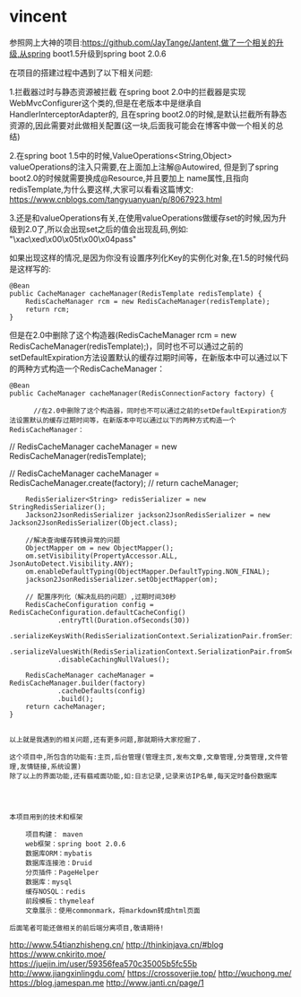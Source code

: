 # vincent

参照网上大神的项目:https://github.com/JayTange/Jantent,做了一个相关的升级,从spring boot1.5升级到spring boot 2.0.6

在项目的搭建过程中遇到了以下相关问题:

  1.拦截器过时与静态资源被拦截
    在spring boot 2.0中的拦截器是实现 WebMvcConfigurer这个类的,但是在老版本中是继承自HandlerInterceptorAdapter的,
    且在spring boot2.0的时候,是默认拦截所有静态资源的,因此需要对此做相关配置(这一块,后面我可能会在博客中做一个相关的总结)
    
  2.在spring boot 1.5中的时候,ValueOperations<String,Object> valueOperations的注入只需要,在上面加上注解@Autowired,
  但是到了spring boot2.0的时候就需要换成@Resource,并且要加上 name属性,且指向redisTemplate,为什么要这样,大家可以看看这篇博文:
  https://www.cnblogs.com/tangyuanyuan/p/8067923.html
  
  3.还是和valueOperations有关,在使用valueOperations做缓存set的时候,因为升级到2.0了,所以会出现set之后的值会出现乱码,例如:
  "\xac\xed\x00\x05t\x00\x04pass" 
  
  如果出现这样的情况,是因为你没有设置序列化Key的实例化对象,在1.5的时候代码是这样写的:
  
    @Bean
    public CacheManager cacheManager(RedisTemplate redisTemplate) {
        RedisCacheManager rcm = new RedisCacheManager(redisTemplate);
        return rcm;
    }
    
   但是在2.0中删除了这个构造器(RedisCacheManager rcm = new RedisCacheManager(redisTemplate);)，同时也不可以通过之前的
   setDefaultExpiration方法设置默认的缓存过期时间等，在新版本中可以通过以下的两种方式构造一个RedisCacheManager：
   
    @Bean
    public CacheManager cacheManager(RedisConnectionFactory factory) {

          //在2.0中删除了这个构造器，同时也不可以通过之前的setDefaultExpiration方法设置默认的缓存过期时间等，在新版本中可以通过以下的两种方式构造一个RedisCacheManager：
//        RedisCacheManager cacheManager = new RedisCacheManager(redisTemplate);

//        RedisCacheManager cacheManager = RedisCacheManager.create(factory);
//        return cacheManager;

        RedisSerializer<String> redisSerializer = new StringRedisSerializer();
        Jackson2JsonRedisSerializer jackson2JsonRedisSerializer = new Jackson2JsonRedisSerializer(Object.class);

        //解决查询缓存转换异常的问题
        ObjectMapper om = new ObjectMapper();
        om.setVisibility(PropertyAccessor.ALL, JsonAutoDetect.Visibility.ANY);
        om.enableDefaultTyping(ObjectMapper.DefaultTyping.NON_FINAL);
        jackson2JsonRedisSerializer.setObjectMapper(om);

        // 配置序列化（解决乱码的问题）,过期时间30秒
        RedisCacheConfiguration config = RedisCacheConfiguration.defaultCacheConfig()
                .entryTtl(Duration.ofSeconds(30))
                .serializeKeysWith(RedisSerializationContext.SerializationPair.fromSerializer(redisSerializer))
                .serializeValuesWith(RedisSerializationContext.SerializationPair.fromSerializer(jackson2JsonRedisSerializer))
                .disableCachingNullValues();

        RedisCacheManager cacheManager = RedisCacheManager.builder(factory)
                .cacheDefaults(config)
                .build();
        return cacheManager;
    }
    
    
    以上就是我遇到的相关问题,还有更多问题,那就期待大家挖掘了.
    
    这个项目中,所包含的功能有:主页,后台管理(管理主页,发布文章,文章管理,分类管理,文件管理,友情链接,系统设置)
    除了以上的界面功能,还有翡戒面功能,如:日志记录,记录来访IP名单,每天定时备份数据库
    
    
    

    本项目用到的技术和框架

        项目构建： maven
        web框架：spring boot 2.0.6
        数据库ORM：mybatis
        数据库连接池：Druid
        分页插件：PageHelper
        数据库：mysql
        缓存NOSQL：redis
        前段模板：thymeleaf
        文章展示：使用commonmark，将markdown转成html页面

    后面笔者可能还做相关的前后端分离项目,敬请期待!
  
  http://www.54tianzhisheng.cn/
  http://thinkinjava.cn/#blog
  https://www.cnkirito.moe/
  https://juejin.im/user/59356fea570c35005b5fc55b
  http://www.jiangxinlingdu.com/
  https://crossoverjie.top/
  http://wuchong.me/
  https://blog.jamespan.me
  http://www.janti.cn/page/1
  

